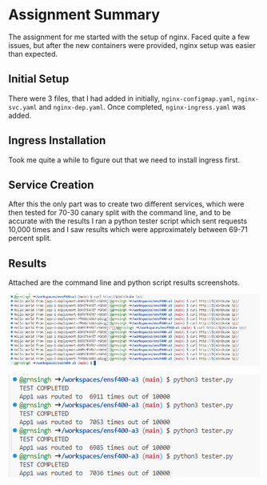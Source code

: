 # Assignment Summary

The assignment for me started with the setup of nginx. Faced quite a few issues, but after the new containers were provided, nginx setup was easier than expected. 

## Initial Setup

There were 3 files, that I had added in initially, `nginx-configmap.yaml`, `nginx-svc.yaml` and `nginx-dep.yaml`. Once completed, `nginx-ingress.yaml` was added. 

## Ingress Installation

Took me quite a while to figure out that we need to install ingress first. 

## Service Creation

After this the only part was to create two different services, which were then tested for 70-30 canary split with the command line, and to be accurate with the results I ran a python tester script which sent requests 10,000 times and I saw results which were approximately between 69-71 percent split. 

## Results

Attached are the command line and python script results screenshots.

![Command Line Results](./screenshots/cmdss.png)

![Python Script Results](./screenshots/pytesterss.png)